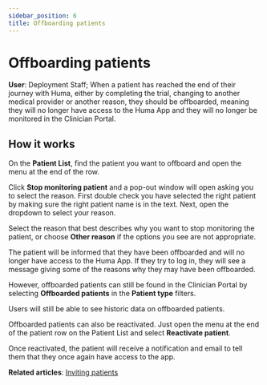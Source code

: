 ```yaml
---
sidebar_position: 6
title: Offboarding patients
---
```

# Offboarding patients
**User**: Deployment Staff; 
When a patient has reached the end of their journey with Huma, either by completing the trial, changing to another medical provider or another reason, they should be offboarded, meaning they will no longer have access to the Huma App and they will no longer be monitored in the Clinician Portal.
## How it works​
On the **Patient List**, find the patient you want to offboard and open the menu at the end of the row.

Click **Stop monitoring patient** and a pop-out window will open asking you to select the reason. First double check you have selected the right patient by making sure the right patient name is in the text. Next, open the dropdown to select your reason.

Select the reason that best describes why you want to stop monitoring the patient, or choose **Other reason** if the options you see are not appropriate.

The patient will be informed that they have been offboarded and will no longer have access to the Huma App. If they try to log in, they will see a message giving some of the reasons why they may have been offboarded. 

However, offboarded patients can still be found in the Clinician Portal by selecting **Offboarded patients** in the **Patient type** filters.

Users will still be able to see historic data on offboarded patients.

Offboarded patients can also be reactivated. Just open the menu at the end of the patient row on the Patient List and select **Reactivate patient**.

Once reactivated, the patient will receive a notification and email to tell them that they once again have access to the app. 

**Related articles**: [Inviting patients](https://github.com/huma-engineering/huma-docs/blob/6a4b3cd6f400d779dbfdf7846a86270a8f3d3f50/data-collection/Clinician%20Portal/Roles%20and%20Permissions/Inviting%20patients.md)
